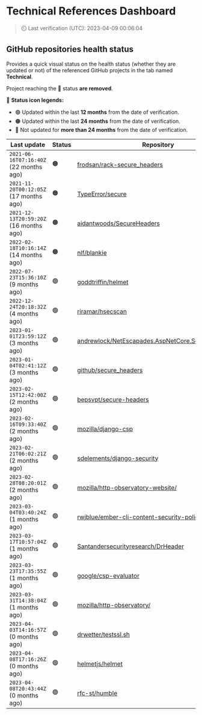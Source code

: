 
# Technical References Dashboard

> :timer_clock: Last verification (UTC): 2023-04-09 00:06:04

## GitHub repositories health status

Provides a quick visual status on the health status (whether they are updated or not) of the referenced GitHub projects in the tab named **Technical**.

Project reaching the :red_circle: status **are removed**.

:speech_balloon: **Status icon legends:**

* :green_circle: Updated within the last **12 months** from the date of verification.
* :orange_circle: Updated within the last **24 months** from the date of verification.
* :red_circle: Not updated for **more than 24 months** from the date of verification.

| Last update | Status | Repository |
| --- | --- | --- |
| `2021-06-16T07:16:40Z` (22 months ago) | :orange_circle: | [frodsan/rack-secure_headers](https://github.com/frodsan/rack-secure_headers) |
| `2021-11-20T00:12:05Z` (17 months ago) | :orange_circle: | [TypeError/secure](https://github.com/TypeError/secure) |
| `2021-12-13T20:59:20Z` (16 months ago) | :orange_circle: | [aidantwoods/SecureHeaders](https://github.com/aidantwoods/SecureHeaders) |
| `2022-02-18T10:16:14Z` (14 months ago) | :orange_circle: | [nlf/blankie](https://github.com/nlf/blankie) |
| `2022-07-23T15:36:10Z` (9 months ago) | :green_circle: | [goddtriffin/helmet](https://github.com/goddtriffin/helmet) |
| `2022-12-24T20:18:32Z` (4 months ago) | :green_circle: | [riramar/hsecscan](https://github.com/riramar/hsecscan) |
| `2023-01-01T23:59:12Z` (3 months ago) | :green_circle: | [andrewlock/NetEscapades.AspNetCore.SecurityHeaders](https://github.com/andrewlock/NetEscapades.AspNetCore.SecurityHeaders) |
| `2023-01-04T02:41:12Z` (3 months ago) | :green_circle: | [github/secure_headers](https://github.com/github/secure_headers) |
| `2023-02-15T12:42:00Z` (2 months ago) | :green_circle: | [bepsvpt/secure-headers](https://github.com/bepsvpt/secure-headers) |
| `2023-02-16T09:33:40Z` (2 months ago) | :green_circle: | [mozilla/django-csp](https://github.com/mozilla/django-csp) |
| `2023-02-21T06:02:21Z` (2 months ago) | :green_circle: | [sdelements/django-security](https://github.com/sdelements/django-security) |
| `2023-02-28T08:20:01Z` (2 months ago) | :green_circle: | [mozilla/http-observatory-website/](https://github.com/mozilla/http-observatory-website/) |
| `2023-03-04T03:40:24Z` (1 months ago) | :green_circle: | [rwjblue/ember-cli-content-security-policy/](https://github.com/rwjblue/ember-cli-content-security-policy/) |
| `2023-03-17T10:57:04Z` (1 months ago) | :green_circle: | [Santandersecurityresearch/DrHeader](https://github.com/Santandersecurityresearch/DrHeader) |
| `2023-03-23T17:35:55Z` (1 months ago) | :green_circle: | [google/csp-evaluator](https://github.com/google/csp-evaluator) |
| `2023-03-31T14:38:04Z` (1 months ago) | :green_circle: | [mozilla/http-observatory/](https://github.com/mozilla/http-observatory/) |
| `2023-04-03T14:16:57Z` (0 months ago) | :green_circle: | [drwetter/testssl.sh](https://github.com/drwetter/testssl.sh) |
| `2023-04-08T17:16:26Z` (0 months ago) | :green_circle: | [helmetjs/helmet](https://github.com/helmetjs/helmet) |
| `2023-04-08T20:43:44Z` (0 months ago) | :green_circle: | [rfc-st/humble](https://github.com/rfc-st/humble) |

